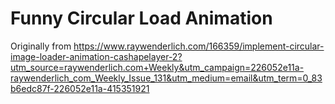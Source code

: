 # Funny Circular Load Animation
Originally from https://www.raywenderlich.com/166359/implement-circular-image-loader-animation-cashapelayer-2?utm_source=raywenderlich.com+Weekly&utm_campaign=226052e11a-raywenderlich_com_Weekly_Issue_131&utm_medium=email&utm_term=0_83b6edc87f-226052e11a-415351921
